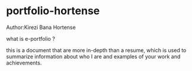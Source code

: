 # portfolio-hortense

Author:Kirezi Bana Hortense

what is e-portfolio ?

this is a document that are more in-depth than a resume, which is used to summarize information about who I are and examples of your work and achievements.
